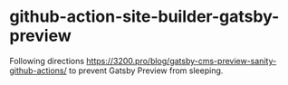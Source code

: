 # github-action-site-builder-gatsby-preview

Following directions https://3200.pro/blog/gatsby-cms-preview-sanity-github-actions/ to prevent Gatsby Preview from sleeping.

